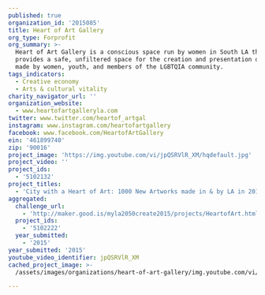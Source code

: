 ```yaml
---
published: true
organization_id: '2015085'
title: Heart of Art Gallery
org_type: Forprofit
org_summary: >-
  Heart of Art Gallery is a conscious space run by women in South LA that
  provides a safe, unfiltered space for the creation and presentation of art
  made by women, youth, and members of the LGBTQIA community.
tags_indicators:
  - Creative economy
  - Arts & cultural vitality
charity_navigator_url: ''
organization_website:
  - www.heartofartgalleryla.com
twitter: www.twitter.com/heartof_artgal
instagram: www.instagram.com/heartofartgallery
facebook: www.facebook.com/HeartofArtGallery
ein: '461899740'
zip: '90016'
project_image: 'https://img.youtube.com/vi/jpQSRVlR_XM/hqdefault.jpg'
project_video: ''
project_ids:
  - '5102132'
project_titles:
  - 'City with a Heart of Art: 1000 New Artworks made in & by LA in 2016'
aggregated:
  challenge_url:
    - 'http://maker.good.is/myla2050create2015/projects/HeartofArt.html'
  project_ids:
    - '5102222'
  year_submitted:
    - '2015'
year_submitted: '2015'
youtube_video_identifier: jpQSRVlR_XM
cached_project_image: >-
  /assets/images/organizations/heart-of-art-gallery/img.youtube.com/vi/jpQSRVlR_XM/hqdefault.jpg

---
```

